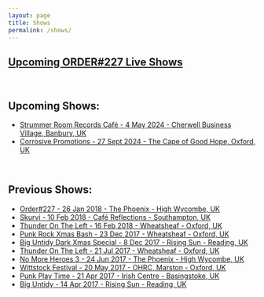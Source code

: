 ```yaml
---
layout: page
title: Shows
permalink: /shows/
---
```


## [Upcoming ORDER#227 Live Shows](http://www.songkick.com/artists/9002289)  

<br>
  
## Upcoming Shows:
- [Strummer Room Records Café - 4 May 2024 - Cherwell Business Village, Banbury, UK](https://www.facebook.com/events/1821013374856792/)
- [Corrosive Promotions - 27 Sept 2024 - The Cape of Good Hope, Oxford, UK](https://www.facebook.com/events/434227479172438/)

<br>

## Previous Shows:
- [Order#227 - 26 Jan 2018 - The Phoenix - High Wycombe, UK](https://www.facebook.com/events/1821013374856792/)
- [Skurvi - 10 Feb 2018 - Café Reflections - Southampton, UK](https://www.facebook.com/events/165951033987506/)
- [Thunder On The Left - 16 Feb 2018 - Wheatsheaf - Oxford, UK](https://www.facebook.com/events/1950702034957827/)
- [Punk Rock Xmas Bash - 23 Dec 2017 - Wheatsheaf - Oxford, UK](https://www.facebook.com/events/736711503203628/)
- [Big Untidy Dark Xmas Special - 8 Dec 2017 - Rising Sun - Reading, UK](https://www.facebook.com/events/1601014929910959/)
- [Thunder On The Left - 21 Jul 2017 - Wheatsheaf - Oxford, UK](https://www.facebook.com/events/486877601655582/)
- [No More Heroes 3 - 24 Jun 2017 - The Phoenix - High Wycombe, UK](https://www.facebook.com/events/412733832420602/)
- [Wittstock Festival - 20 May 2017 - OHRC, Marston - Oxford, UK](https://www.facebook.com/events/1803540579911373/)
- [Punk Play Time - 21 Apr 2017 - Irish Centre - Basingstoke, UK](https://www.facebook.com/events/1863444617259250/)
- [Big Untidy - 14 Apr 2017 - Rising Sun - Reading, UK](https://www.facebook.com/events/589308857919335/)

